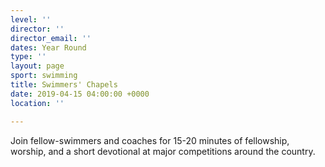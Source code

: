 ```yaml
---
level: ''
director: ''
director_email: ''
dates: Year Round
type: ''
layout: page
sport: swimming
title: Swimmers' Chapels
date: 2019-04-15 04:00:00 +0000
location: ''

---
```

Join fellow-swimmers and coaches for 15-20 minutes of fellowship, worship, and a short devotional at major competitions around the country.